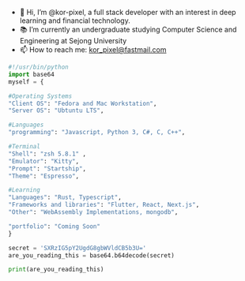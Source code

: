 - 👋 Hi, I’m @kor-pixel, a full stack developer with an interest in deep learning and financial technology.
- 📚 I’m currently an undergraduate studying Computer Science and Engineering at Sejong University
- 📫 How to reach me: kor_pixel@fastmail.com


```python
#!/usr/bin/python
import base64
myself = {

#Operating Systems
"Client OS": "Fedora and Mac Workstation",
"Server OS": "Ubtuntu LTS",

#Languages
"programming": "Javascript, Python 3, C#, C, C++",

#Terminal
"Shell": "zsh 5.8.1" ,
"Emulator": "Kitty",
"Prompt": "Startship",
"Theme": "Espresso",

#Learning
"Languages": "Rust, Typescript",
"Frameworks and libraries": "Flutter, React, Next.js",
"Other": "WebAssembly Implementations, mongodb",

"portfolio": "Coming Soon"
}

secret = 'SXRzIG5pY2UgdG8gbWVldCB5b3U='
are_you_reading_this = base64.b64decode(secret)

print(are_you_reading_this)
```
